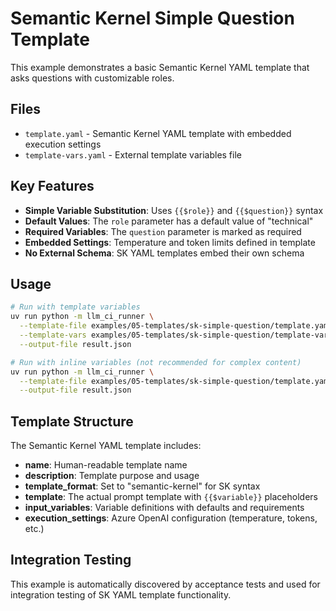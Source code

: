 # Semantic Kernel Simple Question Template

This example demonstrates a basic Semantic Kernel YAML template that asks questions with customizable roles.

## Files

- `template.yaml` - Semantic Kernel YAML template with embedded execution settings
- `template-vars.yaml` - External template variables file

## Key Features

- **Simple Variable Substitution**: Uses `{{$role}}` and `{{$question}}` syntax
- **Default Values**: The `role` parameter has a default value of "technical"
- **Required Variables**: The `question` parameter is marked as required
- **Embedded Settings**: Temperature and token limits defined in template
- **No External Schema**: SK YAML templates embed their own schema

## Usage

```bash
# Run with template variables
uv run python -m llm_ci_runner \
  --template-file examples/05-templates/sk-simple-question/template.yaml \
  --template-vars examples/05-templates/sk-simple-question/template-vars.yaml \
  --output-file result.json

# Run with inline variables (not recommended for complex content)
uv run python -m llm_ci_runner \
  --template-file examples/05-templates/sk-simple-question/template.yaml \
  --output-file result.json
```

## Template Structure

The Semantic Kernel YAML template includes:
- **name**: Human-readable template name
- **description**: Template purpose and usage
- **template_format**: Set to "semantic-kernel" for SK syntax
- **template**: The actual prompt template with `{{$variable}}` placeholders
- **input_variables**: Variable definitions with defaults and requirements
- **execution_settings**: Azure OpenAI configuration (temperature, tokens, etc.)

## Integration Testing

This example is automatically discovered by acceptance tests and used for integration testing of SK YAML template functionality.
